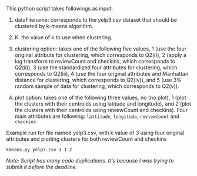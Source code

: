 This python script takes followings as input:

1. dataFilename: corresponds to the yelp3.csv dataset that should be clustered by k-means algorithm.

2. K: the value of k to use when clustering.

3. clustering option: takes one of the following five values, 1 (use the four original attributs for clustering, which corresponds to Q2(i)), 2 (apply a log transform to reviewCount and checkins, which corresponds to Q2(ii)), 3 (use the standardized four attributes for clustering, which corresponds to Q2(iii), 4 (use the four original attributes and Manhattan distance for clustering, which corresponds to Q2(iv)), and 5 (use 3% random sample of data for clustering, which corresponds to Q2(v)).

4. plot option: takes one of the following three values, no (no plot), 1 (plot the clusters with their centroids using latitude and longitude), and 2 (plot the clusters with their centroids using reviewCount and checkins).
Four main attributes are following: `lattitude`, `longitude`, `reviewCount` and `checkins`

Example run for file named yelp3.csv, with k value of 3 using four original attributes and plotting clusters for both reviewCount and checkins

`kmeans.py yelp3.csv 3 1 2`

*Note: Script has many code duplications. It's because I was trying to submit it before the deadline.*